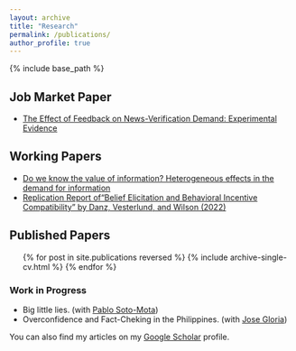 ```yaml
---
layout: archive
title: "Research"
permalink: /publications/
author_profile: true
---
```


{% include base_path %}

## Job Market Paper

 <ul>
 	<li> <a href="https://dariotrujanoochoa.github.io/portfolio/2024-10-30-feedbackMisinfo-2/">The Effect of Feedback on News-Verification Demand: Experimental Evidence</a></li>
  </ul>


## Working Papers

 <ul>
 	<li> <a href="https://dariotrujanoochoa.github.io/portfolio/2024-04-01-higerOrderWTP-1/">Do we know the value of information? Heterogeneous effects in the demand for information</a></li>
 	<li> <a href="https://dariotrujanoochoa.github.io/portfolio/2024-04-01-replication-3/">Replication Report of“Belief Elicitation and Behavioral Incentive Compatibility” by Danz, Vesterlund, and Wilson (2022)
</a></li>
  </ul>

<!-- 
  <ul>
    {% for post in site.portfolio reversed %}
      {% include archive-single-cv.html %}
    {% endfor %}
  </ul>
-->

## Published Papers

  <ul>
    {% for post in site.publications reversed %}
      {% include archive-single-cv.html %}
    {% endfor %}
  </ul>

<h3>
   Work in Progress
</h3>
 
 <ul>
 	<li>Big little lies. (with <a href="https://www.pablosotomota.com/">Pablo Soto-Mota</a>)</li>
 	<li>Overconfidence and Fact-Cheking in the Philippines. (with <a href="https://sites.google.com/view/jose-gloria">Jose Gloria</a>)</li>
 </ul>
 
You can also find my articles on my [Google Scholar](https://scholar.google.com/citations?user=T-xX3w0AAAAJ&hl=en) profile.
